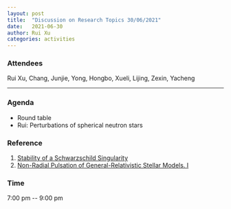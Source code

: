 ```yaml
---
layout: post
title:  "Discussion on Research Topics 30/06/2021"
date:   2021-06-30
author: Rui Xu
categories: activities
---
```



### Attendees

Rui Xu, Chang, Junjie, Yong, Hongbo, Xueli, Lijing, Zexin, Yacheng

---

### Agenda

- Round table
- Rui: Perturbations of spherical neutron stars


### Reference

1. [Stability of a Schwarzschild Singularity](https://ui.adsabs.harvard.edu/abs/1957PhRv..108.1063R/abstract)
2. [Non-Radial Pulsation of General-Relativistic Stellar Models. I](https://ui.adsabs.harvard.edu/abs/1967ApJ...149..591T/abstract)



### Time

7:00 pm -- 9:00 pm
